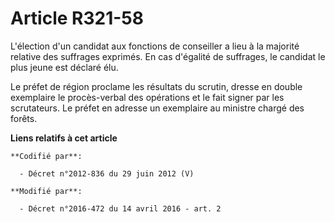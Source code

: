 # Article R321-58

L'élection d'un candidat aux fonctions de conseiller a lieu à la majorité relative des suffrages exprimés. En cas d'égalité
de suffrages, le candidat le plus jeune est déclaré élu. 

Le préfet de région proclame les résultats du scrutin, dresse en double exemplaire le procès-verbal des opérations et le fait
signer par les scrutateurs. Le préfet en adresse un exemplaire au ministre chargé des forêts.

**Liens relatifs à cet article**

	**Codifié par**:

	  - Décret n°2012-836 du 29 juin 2012 (V)

	**Modifié par**:

	  - Décret n°2016-472 du 14 avril 2016 - art. 2
